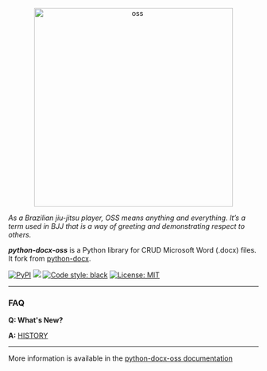 <p align="center">
<img src="https://raw.githubusercontent.com/lsaint/python-docx-oss/master/docs/_static/img/oss.png" width="400" alt="oss"/>
</p>

*As a Brazilian jiu-jitsu player, OSS means anything and everything. It’s a term used in BJJ that is a way of greeting and demonstrating respect to others.*

**_python-docx-oss_** is a Python library for CRUD Microsoft Word (.docx) files. It fork from [python-docx](https://github.com/python-openxml/python-docx).


<p>
    <a href="https://pypi.org/project/python-docx-oss/"><img alt="PyPI" src="https://img.shields.io/pypi/v/python-docx-oss"></a>
    <a href="https://pypi.org/project/python-docx-oss"> <img src="https://img.shields.io/pypi/pyversions/python-docx-oss.svg"/></a>
    <a href="https://github.com/psf/black"><img alt="Code style: black" src="https://img.shields.io/badge/code%20style-black-000000.svg"></a>
    <a href="https://github.com/lsaint/python-docx-oss/blob/master/LICENSE"><img alt="License: MIT" src="https://img.shields.io/badge/License-MIT-yellow.svg"></a>
</p>

---

### FAQ

**Q: What's New?**

**A:** [HISTORY](https://github.com/lsaint/python-docx-oss/blob/master/HISTORY.md)

---

More information is available in the [python-docx-oss documentation](https://python-docx-oss.readthedocs.io/en/latest/)
